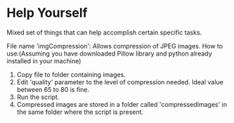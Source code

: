 # Help Yourself
Mixed set of things that can help accomplish certain specific tasks.

File name 'imgCompression': Allows compression of JPEG images.
How to use:(Assuming you have downloaded Pillow library and python already installed in your machine)
1. Copy file to folder containing images.
2. Edit 'quality' parameter to the level of compression needed. Ideal value between 65 to 80 is fine.
3. Run the script.
4. Compressed images are stored in a folder called 'compressedImages' in the same folder where the script is present.
